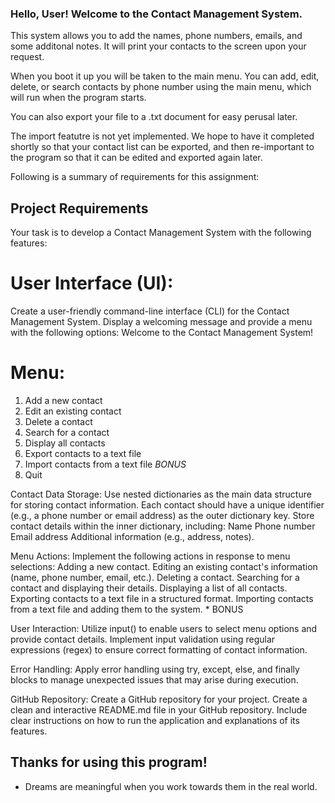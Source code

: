 ### Hello, User! Welcome to the Contact Management System.

This system allows you to add the names, phone numbers, emails, and some additonal notes. It will print your contacts to the screen upon your request.

When you boot it up you will be taken to the main menu. You can add, edit, delete, or search contacts by phone number using the main menu, which will run when the program starts.

You can also export your file to a .txt document for easy perusal later.

The import featutre is not yet implemented. We hope to have it completed shortly so that your contact list can be exported, and then re-important to the program so that it can be edited and exported again later.

Following is a summary of requirements for this assignment:

## Project Requirements
Your task is to develop a Contact Management System with the following features:

# User Interface (UI):

Create a user-friendly command-line interface (CLI) for the Contact Management System.
Display a welcoming message and provide a menu with the following options:
Welcome to the Contact Management System! 

# Menu:
1. Add a new contact
2. Edit an existing contact
3. Delete a contact
4. Search for a contact
5. Display all contacts
6. Export contacts to a text file
7. Import contacts from a text file *BONUS*
8. Quit

Contact Data Storage:
Use nested dictionaries as the main data structure for storing contact information.
Each contact should have a unique identifier (e.g., a phone number or email address) as the outer dictionary key.
Store contact details within the inner dictionary, including:
Name
Phone number
Email address
Additional information (e.g., address, notes).

Menu Actions:
Implement the following actions in response to menu selections:
    Adding a new contact.
    Editing an existing contact's information (name, phone number, email, etc.).
    Deleting a contact.
    Searching for a contact and displaying their details.
    Displaying a list of all contacts.
    Exporting contacts to a text file in a structured format.
    Importing contacts from a text file and adding them to the system. * BONUS

User Interaction:
Utilize input() to enable users to select menu options and provide contact details.
Implement input validation using regular expressions (regex) to ensure correct formatting of contact information.

Error Handling:
Apply error handling using try, except, else, and finally blocks to manage unexpected issues that may arise during execution.

GitHub Repository:
Create a GitHub repository for your project.
Create a clean and interactive README.md file in your GitHub repository.
Include clear instructions on how to run the application and explanations of its features.



## Thanks for using this program!

- Dreams are meaningful when you work towards them in the real world.